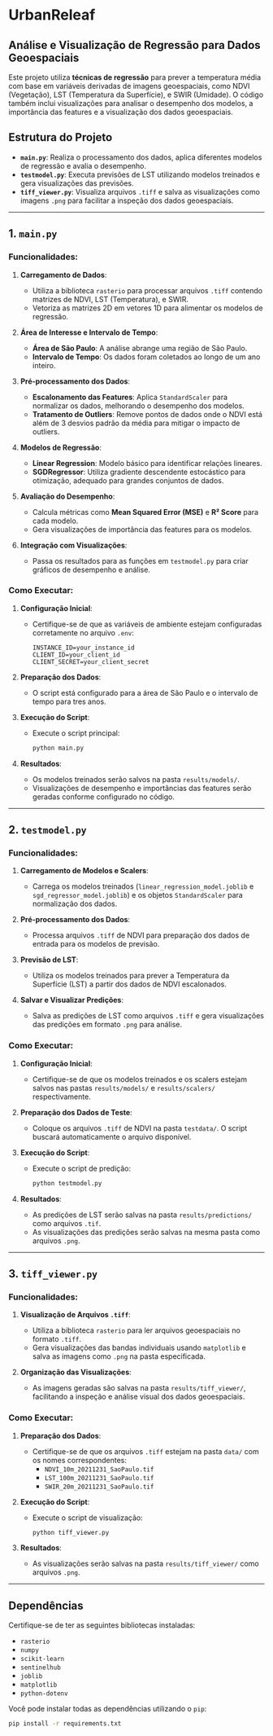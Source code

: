 # UrbanReleaf

## Análise e Visualização de Regressão para Dados Geoespaciais

Este projeto utiliza **técnicas de regressão** para prever a temperatura média com base em variáveis derivadas de imagens geoespaciais, como NDVI (Vegetação), LST (Temperatura da Superfície), e SWIR (Umidade). O código também inclui visualizações para analisar o desempenho dos modelos, a importância das features e a visualização dos dados geoespaciais.

## Estrutura do Projeto

- **`main.py`**: Realiza o processamento dos dados, aplica diferentes modelos de regressão e avalia o desempenho.
- **`testmodel.py`**: Executa previsões de LST utilizando modelos treinados e gera visualizações das previsões.
- **`tiff_viewer.py`**: Visualiza arquivos `.tiff` e salva as visualizações como imagens `.png` para facilitar a inspeção dos dados geoespaciais.

---

## 1. `main.py`

### Funcionalidades:
1. **Carregamento de Dados**:
   - Utiliza a biblioteca `rasterio` para processar arquivos `.tiff` contendo matrizes de NDVI, LST (Temperatura), e SWIR.
   - Vetoriza as matrizes 2D em vetores 1D para alimentar os modelos de regressão.
   
2. **Área de Interesse e Intervalo de Tempo**:
   - **Área de São Paulo**: A análise abrange uma região de São Paulo.
   - **Intervalo de Tempo**: Os dados foram coletados ao longo de um ano inteiro.

3. **Pré-processamento dos Dados**:
   - **Escalonamento das Features**: Aplica `StandardScaler` para normalizar os dados, melhorando o desempenho dos modelos.
   - **Tratamento de Outliers**: Remove pontos de dados onde o NDVI está além de 3 desvios padrão da média para mitigar o impacto de outliers.

4. **Modelos de Regressão**:
   - **Linear Regression**: Modelo básico para identificar relações lineares.
   - **SGDRegressor**: Utiliza gradiente descendente estocástico para otimização, adequado para grandes conjuntos de dados.

5. **Avaliação do Desempenho**:
   - Calcula métricas como **Mean Squared Error (MSE)** e **R² Score** para cada modelo.
   - Gera visualizações de importância das features para os modelos.

6. **Integração com Visualizações**:
   - Passa os resultados para as funções em `testmodel.py` para criar gráficos de desempenho e análise.

### Como Executar:
1. **Configuração Inicial**:
   - Certifique-se de que as variáveis de ambiente estejam configuradas corretamente no arquivo `.env`:
     ```env
     INSTANCE_ID=your_instance_id
     CLIENT_ID=your_client_id
     CLIENT_SECRET=your_client_secret
     ```

2. **Preparação dos Dados**:
   - O script está configurado para a área de São Paulo e o intervalo de tempo para tres anos.

3. **Execução do Script**:
   - Execute o script principal:
     ```bash
     python main.py
     ```

4. **Resultados**:
   - Os modelos treinados serão salvos na pasta `results/models/`.
   - Visualizações de desempenho e importâncias das features serão geradas conforme configurado no código.

---

## 2. `testmodel.py`

### Funcionalidades:
1. **Carregamento de Modelos e Scalers**:
   - Carrega os modelos treinados (`linear_regression_model.joblib` e `sgd_regressor_model.joblib`) e os objetos `StandardScaler` para normalização dos dados.
   
2. **Pré-processamento dos Dados**:
   - Processa arquivos `.tiff` de NDVI para preparação dos dados de entrada para os modelos de previsão.
   
3. **Previsão de LST**:
   - Utiliza os modelos treinados para prever a Temperatura da Superfície (LST) a partir dos dados de NDVI escalonados.
   
4. **Salvar e Visualizar Predições**:
   - Salva as predições de LST como arquivos `.tiff` e gera visualizações das predições em formato `.png` para análise.

### Como Executar:
1. **Configuração Inicial**:
   - Certifique-se de que os modelos treinados e os scalers estejam salvos nas pastas `results/models/` e `results/scalers/` respectivamente.
   
2. **Preparação dos Dados de Teste**:
   - Coloque os arquivos `.tiff` de NDVI na pasta `testdata/`. O script buscará automaticamente o arquivo disponível.
   
3. **Execução do Script**:
   - Execute o script de predição:
     ```bash
     python testmodel.py
     ```
   
4. **Resultados**:
   - As predições de LST serão salvas na pasta `results/predictions/` como arquivos `.tif`.
   - As visualizações das predições serão salvas na mesma pasta como arquivos `.png`.

---

## 3. `tiff_viewer.py`

### Funcionalidades:
1. **Visualização de Arquivos `.tiff`**:
   - Utiliza a biblioteca `rasterio` para ler arquivos geoespaciais no formato `.tiff`.
   - Gera visualizações das bandas individuais usando `matplotlib` e salva as imagens como `.png` na pasta especificada.

2. **Organização das Visualizações**:
   - As imagens geradas são salvas na pasta `results/tiff_viewer/`, facilitando a inspeção e análise visual dos dados geoespaciais.

### Como Executar:
1. **Preparação dos Dados**:
   - Certifique-se de que os arquivos `.tiff` estejam na pasta `data/` com os nomes correspondentes:
     - `NDVI_10m_20211231_SaoPaulo.tif`
     - `LST_100m_20211231_SaoPaulo.tif`
     - `SWIR_20m_20211231_SaoPaulo.tif`
   
2. **Execução do Script**:
   - Execute o script de visualização:
     ```bash
     python tiff_viewer.py
     ```
   
3. **Resultados**:
   - As visualizações serão salvas na pasta `results/tiff_viewer/` como arquivos `.png`.

---

## Dependências

Certifique-se de ter as seguintes bibliotecas instaladas:

- `rasterio`
- `numpy`
- `scikit-learn`
- `sentinelhub`
- `joblib`
- `matplotlib`
- `python-dotenv`

Você pode instalar todas as dependências utilizando o `pip`:

```bash
pip install -r requirements.txt